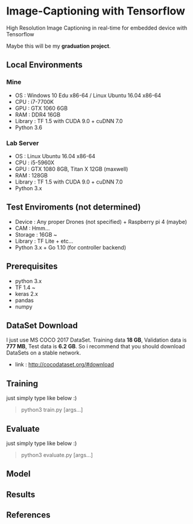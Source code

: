# Image-Captioning with Tensorflow

High Resolution Image Captioning in real-time for embedded device with Tensorflow

Maybe this will be my **graduation project**.

## Local Environments

### Mine
* OS  : Windows 10 Edu x86-64 / Linux Ubuntu 16.04 x86-64
* CPU : i7-7700K
* GPU : GTX 1060 6GB
* RAM : DDR4 16GB
* Library : TF 1.5 with CUDA 9.0 + cuDNN 7.0
* Python 3.6

### Lab Server
* OS  : Linux Ubuntu 16.04 x86-64
* CPU : i5-5960X
* GPU : GTX 1080 8GB, Titan X 12GB (maxwell)
* RAM : 128GB
* Library : TF 1.5 with CUDA 9.0 + cuDNN 7.0
* Python 3.x

## Test Enviroments (not determined)

* Device  : Any proper Drones (not specified) + Raspberry pi 4 (maybe)
* CAM     : Hmm...
* Storage : 16GB ~ 
* Library : TF Lite + etc...
* Python 3.x + Go 1.10 (for controller backend)

## Prerequisites

* python 3.x
* TF 1.4 ~
* keras 2.x
* pandas
* numpy

## DataSet Download

I just use MS COCO 2017 DataSet. Training data  **18 GB**, Validation data is **777 MB**, Test data is **6.2 GB**.
So i recommend that you should download DataSets on a stable network.

* link : http://cocodataset.org/#download


## Training

just simply type like below :)

> python3 train.py [args...]

## Evaluate

just simply type like below :)

> python3 evaluate.py [args...]

## Model


## Results


## References
